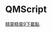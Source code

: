 # QMScript
<a href="https://drive.google.com/file/d/196GhqZnC-NDlQG037lYMFoyelaTaTqon/view?usp=sharing">精靈精靈9下載點</a>.<br>
